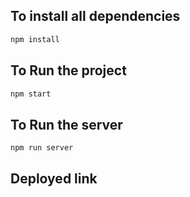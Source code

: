 
## To install all  dependencies

```bash
npm install
```


## To Run the project
```bash
npm start
```
## To Run the server
```bash
npm run server
```
## Deployed link
```bash
```
